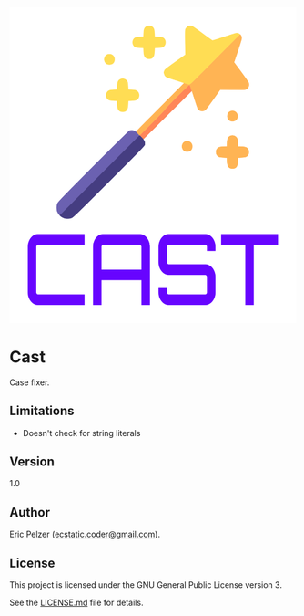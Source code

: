 ![](https://github.com/senselogic/CAST/blob/master/LOGO/cast.png)

# Cast

Case fixer.

## Limitations

*   Doesn't check for string literals

## Version

1.0

## Author

Eric Pelzer (ecstatic.coder@gmail.com).

## License

This project is licensed under the GNU General Public License version 3.

See the [LICENSE.md](LICENSE.md) file for details.
